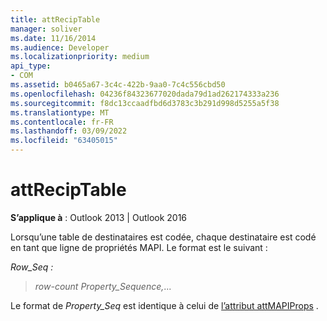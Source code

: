 ```yaml
---
title: attRecipTable
manager: soliver
ms.date: 11/16/2014
ms.audience: Developer
ms.localizationpriority: medium
api_type:
- COM
ms.assetid: b0465a67-3c4c-422b-9aa0-7c4c556cbd50
ms.openlocfilehash: 04236f84323677020dada79d1ad262174333a236
ms.sourcegitcommit: f8dc13ccaadfbd6d3783c3b291d998d5255a5f38
ms.translationtype: MT
ms.contentlocale: fr-FR
ms.lasthandoff: 03/09/2022
ms.locfileid: "63405015"
---
```

# <a name="attreciptable"></a>attRecipTable

**S’applique à** : Outlook 2013 | Outlook 2016
  
Lorsqu’une table de destinataires est codée, chaque destinataire est codé en tant que ligne de propriétés MAPI. Le format est le suivant :
  
_Row_Seq :_
  
> _row-count_ _Property_Sequence,_...

Le format de _Property_Seq_ est identique à celui de [l’attribut attMAPIProps](attmapiprops.md) .
